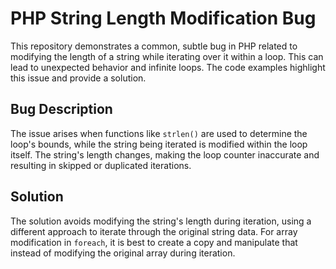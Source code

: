 # PHP String Length Modification Bug
This repository demonstrates a common, subtle bug in PHP related to modifying the length of a string while iterating over it within a loop.  This can lead to unexpected behavior and infinite loops. The code examples highlight this issue and provide a solution.

## Bug Description
The issue arises when functions like `strlen()` are used to determine the loop's bounds, while the string being iterated is modified within the loop itself.  The string's length changes, making the loop counter inaccurate and resulting in skipped or duplicated iterations.

## Solution
The solution avoids modifying the string's length during iteration, using a different approach to iterate through the original string data. For array modification in `foreach`, it is best to create a copy and manipulate that instead of modifying the original array during iteration. 
